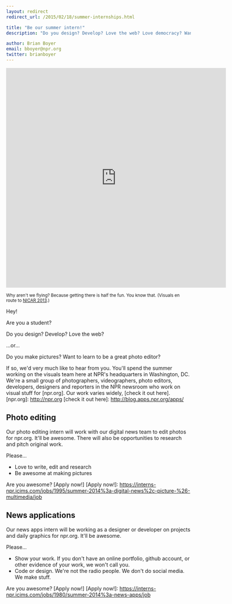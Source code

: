 ```yaml
---
layout: redirect
redirect_url: /2015/02/18/summer-internships.html

title: "Be our summer intern!"
description: "Do you design? Develop? Love the web? Love democracy? Want to spend a summer in Washington, DC?"

author: Brian Boyer
email: bboyer@npr.org
twitter: brianboyer
---
```


<iframe src="https://vine.co/v/bXm3FjFtqAp/card" height="600" width="600" border="0" frameborder="0">
    <!--whitespace seems important to markdown, silly-->
</iframe>
<p><small>Why aren't we flying? Because getting there is half the fun. You know that. (Visuals en route to <a href="http://ire.org/conferences/nicar-2013/">NICAR 2013</a>.)</small></p>

Hey!

Are you a student?

Do you design? Develop? Love the web?

...or...

Do you make pictures? Want to learn to be a great photo editor?

If so, we'd very much like to hear from you. You'll spend the summer working on the visuals team here at NPR's headquarters in Washington, DC. We're a small group of photographers, videographers, photo editors, developers, designers and reporters in the NPR newsroom who work on visual stuff for [npr.org]. Our work varies widely, [check it out here].
[npr.org]: http://npr.org
[check it out here]: http://blog.apps.npr.org/apps/

## Photo editing

Our photo editing intern will work with our digital news team to edit photos for npr.org. It'll be awesome. There will also be opportunities to research and pitch original work.

Please...

- Love to write, edit and research
- Be awesome at making pictures

Are you awesome? [Apply now!]
[Apply now!]: https://interns-npr.icims.com/jobs/1995/summer-2014%3a-digital-news%2c-picture-%26-multimedia/job

## News applications

Our news apps intern will be working as a designer or developer on projects and daily graphics for npr.org. It'll be awesome.

Please...

- Show your work. If you don't have an online portfolio, github account, or other evidence of your work, we won't call you.
- Code or design. We're not the radio people. We don't do social media. We make stuff.

Are you awesome? [Apply now!]
[Apply now!]: https://interns-npr.icims.com/jobs/1980/summer-2014%3a-news-apps/job